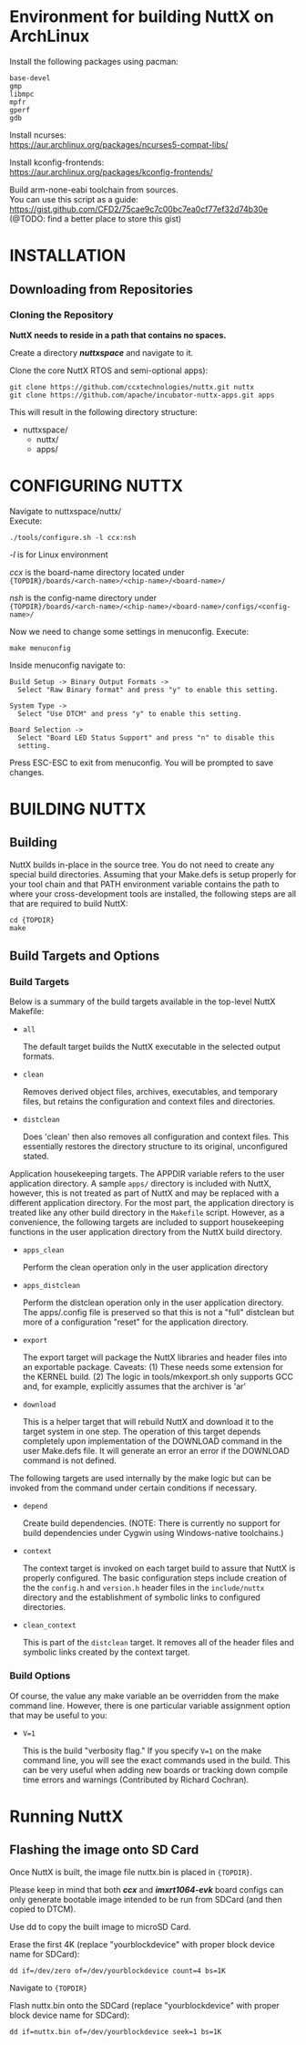 # Environment for building NuttX on ArchLinux

Install the following packages using pacman:

    base-devel
    gmp
    libmpc
    mpfr
    gperf
    gdb

Install ncurses:\
https://aur.archlinux.org/packages/ncurses5-compat-libs/

Install kconfig-frontends:\
https://aur.archlinux.org/packages/kconfig-frontends/

Build arm-none-eabi toolchain from sources.\
You can use this script as a guide:\
https://gist.github.com/CFD2/75cae9c7c00bc7ea0cf77ef32d74b30e
(@TODO: find a better place to store this gist)


# INSTALLATION

## Downloading from Repositories

### Cloning the Repository

**NuttX needs to reside in a path that contains no spaces.**

Create a directory ***nuttxspace*** and navigate to it.

Clone the core NuttX RTOS and semi-optional apps):

    git clone https://github.com/ccxtechnologies/nuttx.git nuttx
    git clone https://github.com/apache/incubator-nuttx-apps.git apps

This will result in the following directory structure:
+ nuttxspace/
    - nuttx/
    - apps/


# CONFIGURING NUTTX

Navigate to nuttxspace/nuttx/\
Execute:

    ./tools/configure.sh -l ccx:nsh

  *-l* is for Linux environment

  *ccx* is the board-name directory located under\
  `{TOPDIR}/boards/<arch-name>/<chip-name>/<board-name>/`

  *nsh* is the config-name directory under\
  `{TOPDIR}/boards/<arch-name>/<chip-name>/<board-name>/configs/<config-name>/`


Now we need to change some settings in menuconfig.
Execute:

    make menuconfig

Inside menuconfig navigate to:

    Build Setup -> Binary Output Formats ->
      Select "Raw Binary format" and press "y" to enable this setting.

    System Type ->
      Select "Use DTCM" and press "y" to enable this setting.

    Board Selection ->
      Select "Board LED Status Support" and press "n" to disable this
      setting.

Press ESC-ESC to exit from menuconfig. You will be prompted to save
changes.



# BUILDING NUTTX

## Building

NuttX builds in-place in the source tree.  You do not need to create
any special build directories.  Assuming that your Make.defs is setup
properly for your tool chain and that PATH environment variable contains
the path to where your cross-development tools are installed, the
following steps are all that are required to build NuttX:

    cd {TOPDIR}
    make

## Build Targets and Options

### Build Targets

Below is a summary of the build targets available in the top-level
NuttX Makefile:

  * `all`

    The default target builds the NuttX executable in the selected output
    formats.

  * `clean`

    Removes derived object files, archives, executables, and temporary
    files, but retains the configuration and context files and directories.

  * `distclean`

    Does 'clean' then also removes all configuration and context files.
    This essentially restores the directory structure to its original,
    unconfigured stated.

Application housekeeping targets.  The APPDIR variable refers to the user
application directory.  A sample `apps/` directory is included with NuttX,
however, this is not treated as part of NuttX and may be replaced with a
different application directory.  For the most part, the application
directory is treated like any other build directory in the `Makefile` script.
However, as a convenience, the following targets are included to support
housekeeping functions in the user application directory from the NuttX
build directory.

  * `apps_clean`

    Perform the clean operation only in the user application directory

  * `apps_distclean`

    Perform the distclean operation only in the user application directory.
    The apps/.config file is preserved so that this is not a "full" distclean
    but more of a configuration "reset" for the application directory.

  * `export`

    The export target will package the NuttX libraries and header files into
    an exportable package.  Caveats: (1) These needs some extension for the KERNEL
    build. (2) The logic in tools/mkexport.sh only supports GCC and, for example,
    explicitly assumes that the archiver is 'ar'

  * `download`

    This is a helper target that will rebuild NuttX and download it to the target
    system in one step.  The operation of this target depends completely upon
    implementation of the DOWNLOAD command in the user Make.defs file.  It will
    generate an error an error if the DOWNLOAD command is not defined.

The following targets are used internally by the make logic but can be invoked
from the command under certain conditions if necessary.

  * `depend`

    Create build dependencies. (NOTE:  There is currently no support for build
    dependencies under Cygwin using Windows-native toolchains.)

  * `context`

    The context target is invoked on each target build to assure that NuttX is
    properly configured.  The basic configuration steps include creation of the
    the `config.h` and `version.h` header files in the `include/nuttx` directory and
    the establishment of symbolic links to configured directories.

  * `clean_context`

    This is part of the `distclean` target.  It removes all of the header files
    and symbolic links created by the context target.

### Build Options

Of course, the value any make variable an be overridden from the make command
line.  However, there is one particular variable assignment option that may
be useful to you:

  * `V=1`

    This is the build "verbosity flag."  If you specify `V=1` on the make command
    line, you will see the exact commands used in the build. This can be very
    useful when adding new boards or tracking down compile time errors and
    warnings (Contributed by Richard Cochran).

# Running NuttX

## Flashing the image onto SD Card

Once NuttX is built, the image file nuttx.bin is placed in `{TOPDIR}`.

Please keep in mind that both ***ccx*** and ***imxrt1064-evk*** board configs can only generate
bootable image intended to be run from SDCard (and then copied to DTCM).

Use dd to copy the built image to microSD Card.

Erase the first 4K (replace "yourblockdevice" with proper block device name
for SDCard):

    dd if=/dev/zero of=/dev/yourblockdevice count=4 bs=1K

Navigate to `{TOPDIR}`

Flash nuttx.bin onto the SDCard (replace "yourblockdevice" with proper block
device name for SDCard):

    dd if=nuttx.bin of=/dev/yourblockdevice seek=1 bs=1K
